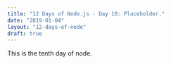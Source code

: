 ```yaml
---
title: "12 Days of Node.js - Day 10: Placeholder."
date: "2019-01-04"
layout: "12-days-of-node"
draft: true
---
```


This is the tenth day of node.
